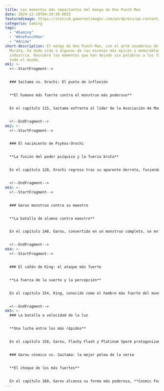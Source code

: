 ```yaml
---
title: Los momentos más impactantes del manga de One Punch Man
date: 2024-12-10T04:29:30.605Z
featuredimage: https://static0.gamerantimages.com/wordpress/wp-content/uploads/2023/05/featured-every-arc-in-one-punch-man-manga.jpg?q=49&fit=crop&w=1140&h=&dpr=2
categoria: Gaming
tags:
  - "#Gaming"
  - "#OnePunchMan"
  - "#Anime"
short-description: El manga de One Punch Man, con el arte asombroso de Yosuke
  Murata, ha dado vida a algunas de las escenas más épicas y memorables de la
  industria. Descubre los momentos que han dejado sin palabras a los fans de
  todo el mundo.
mk1: >-
  <!--StartFragment-->


  ### Saitama vs. Orochi: El punto de inflexión


  **El humano más fuerte contra el monstruo más poderoso**


  En el capítulo 115, Saitama enfrenta al líder de la Asociación de Monstruos, Orochi. Aunque el resultado es predecible, la batalla se desarrolla en escenarios impresionantes, desde niveles superiores hasta un cráter lleno de lava en la base del cuartel general. A pesar del poder y la ferocidad de Orochi, Saitama termina su rampage con un solo golpe, marcando un momento visualmente espectacular en la serie.


  <!--EndFragment-->
mk2: >-
  <!--StartFragment-->


  ### El nacimiento de Psykos-Orochi


  **La fusión del poder psíquico y la fuerza bruta**


  En el capítulo 128, Orochi regresa tras su aparente derrota, fusionándose con Psykos para formar a Psykorochi. Esta temible criatura combina los poderes psíquicos de Psykos con la fuerza devastadora de Orochi, convirtiéndose en el mayor desafío para los héroes hasta ese momento. La batalla de Tatsumaki y Genos contra esta fusión dio lugar a algunos de los momentos más icónicos del manga.


  <!--EndFragment-->
mk3: >-
  <!--StartFragment-->


  ### Garou monstruo contra su maestro


  **La batalla de alumno contra maestro**


  En el capítulo 148, Garou, convertido en un monstruo completo, se enfrenta a su antiguo maestro, Bang. Esta intensa batalla no solo muestra la increíble fuerza de Garou, sino también por qué Bang es uno de los héroes más respetados. Aunque Garou logra ganar, la lucha destaca la maestría de Bang en las artes marciales y su determinación por salvar a su alumno.


  <!--EndFragment-->
mk4: >-
  <!--StartFragment-->


  ### El cañón de King: el ataque más fuerte


  **La fuerza de la suerte y la percepción**


  En el capítulo 154, King, conocido como el hombre más fuerte del mundo, simula lanzar su ataque definitivo, el **"Ultimate Purgatory Hellfire Burst Wave Motion Cannon"**. Sin embargo, antes de que pueda hacerlo, Garou interviene y derrota a los enemigos, haciendo creer a todos que el ataque de King fue real. Este momento mezcla humor y épica, destacando la singularidad de King como personaje.


  <!--EndFragment-->
mk5: >-
  ### La batalla a velocidad de la luz


  **Una lucha entre los más rápidos**


  En el capítulo 158, Garou, Flashy Flash y Platinum Sperm protagonizan una pelea relámpago que ocurre en segundos, pero deja constelaciones en el cielo debido a su increíble velocidad. Finalmente, Garou sale victorioso, mostrando su superioridad frente a sus oponentes más veloces.


  ### Garou cósmico vs. Saitama: la mejor pelea de la serie


  **El choque de los más fuertes**


  En el capítulo 160, Garou alcanza su forma más poderosa, **Cosmic Fear Mode**, después de recibir un fragmento del poder de Dios. Aunque al principio parece estar a la par con Saitama, pronto queda claro que el poder del héroe eclipsa al de Garou. La batalla los lleva hasta Io, una luna de Júpiter, donde se presencian las mayores hazañas de fuerza en la historia del manga. A pesar de su evolución, Garou es finalmente derrotado por Saitama en un enfrentamiento que redefine el estándar de las batallas épicas.
---
```

